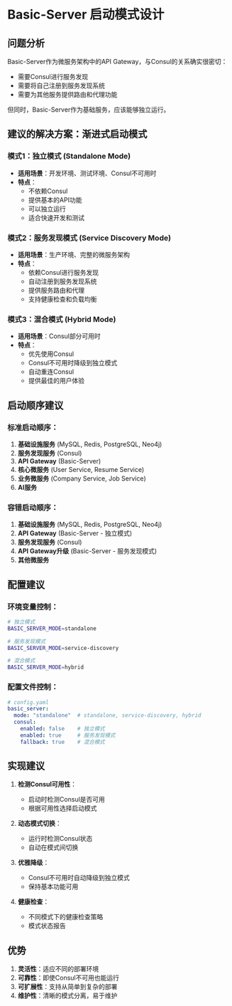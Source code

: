 # Basic-Server 启动模式设计

## 问题分析
Basic-Server作为微服务架构中的API Gateway，与Consul的关系确实很密切：
- 需要Consul进行服务发现
- 需要将自己注册到服务发现系统
- 需要为其他服务提供路由和代理功能

但同时，Basic-Server作为基础服务，应该能够独立运行。

## 建议的解决方案：渐进式启动模式

### 模式1：独立模式 (Standalone Mode)
- **适用场景**：开发环境、测试环境、Consul不可用时
- **特点**：
  - 不依赖Consul
  - 提供基本的API功能
  - 可以独立运行
  - 适合快速开发和测试

### 模式2：服务发现模式 (Service Discovery Mode)
- **适用场景**：生产环境、完整的微服务架构
- **特点**：
  - 依赖Consul进行服务发现
  - 自动注册到服务发现系统
  - 提供服务路由和代理
  - 支持健康检查和负载均衡

### 模式3：混合模式 (Hybrid Mode)
- **适用场景**：Consul部分可用时
- **特点**：
  - 优先使用Consul
  - Consul不可用时降级到独立模式
  - 自动重连Consul
  - 提供最佳的用户体验

## 启动顺序建议

### 标准启动顺序：
1. **基础设施服务** (MySQL, Redis, PostgreSQL, Neo4j)
2. **服务发现服务** (Consul)
3. **API Gateway** (Basic-Server)
4. **核心微服务** (User Service, Resume Service)
5. **业务微服务** (Company Service, Job Service)
6. **AI服务**

### 容错启动顺序：
1. **基础设施服务** (MySQL, Redis, PostgreSQL, Neo4j)
2. **API Gateway** (Basic-Server - 独立模式)
3. **服务发现服务** (Consul)
4. **API Gateway升级** (Basic-Server - 服务发现模式)
5. **其他微服务**

## 配置建议

### 环境变量控制：
```bash
# 独立模式
BASIC_SERVER_MODE=standalone

# 服务发现模式
BASIC_SERVER_MODE=service-discovery

# 混合模式
BASIC_SERVER_MODE=hybrid
```

### 配置文件控制：
```yaml
# config.yaml
basic_server:
  mode: "standalone"  # standalone, service-discovery, hybrid
  consul:
    enabled: false    # 独立模式
    enabled: true     # 服务发现模式
    fallback: true    # 混合模式
```

## 实现建议

1. **检测Consul可用性**：
   - 启动时检测Consul是否可用
   - 根据可用性选择启动模式

2. **动态模式切换**：
   - 运行时检测Consul状态
   - 自动在模式间切换

3. **优雅降级**：
   - Consul不可用时自动降级到独立模式
   - 保持基本功能可用

4. **健康检查**：
   - 不同模式下的健康检查策略
   - 模式状态报告

## 优势

1. **灵活性**：适应不同的部署环境
2. **可靠性**：即使Consul不可用也能运行
3. **可扩展性**：支持从简单到复杂的部署
4. **维护性**：清晰的模式分离，易于维护
